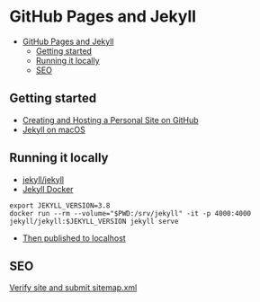 # GitHub Pages and Jekyll

- [GitHub Pages and Jekyll](#github-pages-and-jekyll)
  - [Getting started](#getting-started)
  - [Running it locally](#running-it-locally)
  - [SEO](#seo)

## Getting started

* [Creating and Hosting a Personal Site on GitHub](http://jmcglone.com/guides/github-pages/)
* [Jekyll on macOS](https://jekyllrb.com/docs/installation/macos/)

## Running it locally

* [jekyll/jekyll](https://hub.docker.com/r/jekyll/jekyll)
* [Jekyll Docker](https://github.com/envygeeks/jekyll-docker)

```
export JEKYLL_VERSION=3.8
docker run --rm --volume="$PWD:/srv/jekyll" -it -p 4000:4000 jekyll/jekyll:$JEKYLL_VERSION jekyll serve
```

* [Then published to localhost](http://localhost:4000)

## SEO

[Verify site and submit sitemap.xml](https://search.google.com/search-console/)
